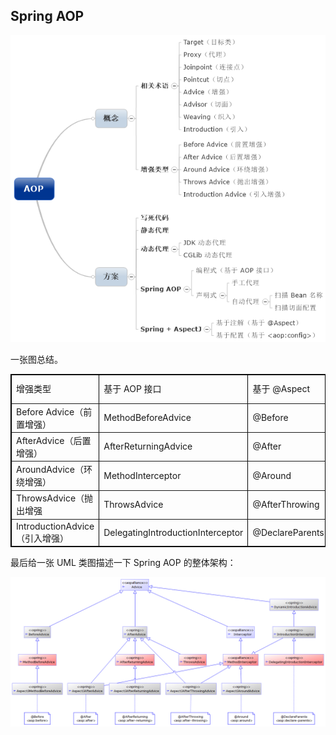 ## Spring AOP

![](image/aop1.png)

一张图总结。

<table  cellpadding="2" cellspacing="0" border="1" bordercolor="#000000">
 <tbody>
  <tr>
   <td> 增强类型 </td>
   <td> 基于 AOP 接口 </td>
   <td> 基于 @Aspect </td>
   <td> 基于&nbsp;&lt;aop:config&gt; </td>
  </tr>
  <tr>
   <td> Before Advice（前置增强）<br> </td>
   <td> MethodBeforeAdvice<br> </td>
   <td> @Before<br> </td>
   <td> <span style="font-size:12px;line-height:18px;">&lt;</span><span style="font-size:12px;line-height:18px;">aop:before&gt;</span><br> </td>
  </tr>
  <tr>
   <td> AfterAdvice（后置增强）<br> </td>
   <td> AfterReturningAdvice<br> </td>
   <td> @After<br> </td>
   <td> <span style="font-size:12px;line-height:18px;">&lt;aop:after</span><span style="font-size:12px;line-height:18px;">&gt;</span><br> </td>
  </tr>
  <tr>
   <td> AroundAdvice（环绕增强）<br> </td>
   <td> MethodInterceptor<br> </td>
   <td> @Around<br> </td>
   <td> <span style="font-size:12px;line-height:18px;">&lt;aop:around&gt;</span><br> </td>
  </tr>
  <tr>
   <td> ThrowsAdvice（抛出增强<br> </td>
   <td> ThrowsAdvice<br> </td>
   <td> @AfterThrowing<br> </td>
   <td> &lt;aop:after-throwing&gt;<br> </td>
  </tr>
  <tr>
   <td> IntroductionAdvice（引入增强）<br> </td>
   <td> DelegatingIntroductionInterceptor<br> </td>
   <td> @DeclareParents<br> </td>
   <td> &lt;aop:declare-parents&gt;<br> </td>
  </tr>
 </tbody>
</table>


最后给一张 UML 类图描述一下 Spring AOP 的整体架构：

![](image/aop2.png)
